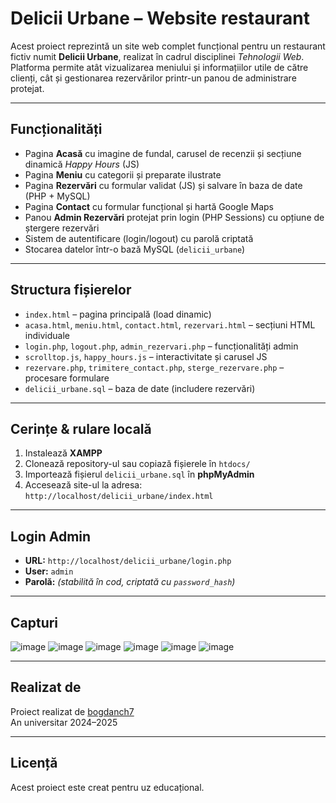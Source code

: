 # Delicii Urbane – Website restaurant

Acest proiect reprezintă un site web complet funcțional pentru un restaurant fictiv numit **Delicii Urbane**, realizat în cadrul disciplinei *Tehnologii Web*. Platforma permite atât vizualizarea meniului și informațiilor utile de către clienți, cât și gestionarea rezervărilor printr-un panou de administrare protejat.

---

## Funcționalități

- Pagina **Acasă** cu imagine de fundal, carusel de recenzii și secțiune dinamică *Happy Hours* (JS)
- Pagina **Meniu** cu categorii și preparate ilustrate
- Pagina **Rezervări** cu formular validat (JS) și salvare în baza de date (PHP + MySQL)
- Pagina **Contact** cu formular funcțional și hartă Google Maps
- Panou **Admin Rezervări** protejat prin login (PHP Sessions) cu opțiune de ștergere rezervări
- Sistem de autentificare (login/logout) cu parolă criptată
- Stocarea datelor într-o bază MySQL (`delicii_urbane`)

---

## Structura fișierelor

- `index.html` – pagina principală (load dinamic)
- `acasa.html`, `meniu.html`, `contact.html`, `rezervari.html` – secțiuni HTML individuale
- `login.php`, `logout.php`, `admin_rezervari.php` – funcționalități admin
- `scrolltop.js`, `happy_hours.js` – interactivitate și carusel JS
- `rezervare.php`, `trimitere_contact.php`, `sterge_rezervare.php` – procesare formulare
- `delicii_urbane.sql` – baza de date (includere rezervări)

---

## Cerințe & rulare locală

1. Instalează **XAMPP**
2. Clonează repository-ul sau copiază fișierele în `htdocs/`
3. Importează fișierul `delicii_urbane.sql` în **phpMyAdmin**
4. Accesează site-ul la adresa: `http://localhost/delicii_urbane/index.html`

---

## Login Admin

- **URL:** `http://localhost/delicii_urbane/login.php`
- **User:** `admin`  
- **Parolă:** *(stabilită în cod, criptată cu `password_hash`)*

---

## Capturi
![image](https://github.com/user-attachments/assets/97d2e5eb-f9d7-4c9e-ad92-572bd1217b94)
![image](https://github.com/user-attachments/assets/d40b35f0-8420-481f-95aa-55fcdb75e55e)
![image](https://github.com/user-attachments/assets/6a81b718-56b1-4fea-a92f-b0b444adad68)
![image](https://github.com/user-attachments/assets/ed72b711-63f0-4af8-ab06-00c9d572512f)
![image](https://github.com/user-attachments/assets/de544e58-8763-4c57-8743-564a7409af53)
![image](https://github.com/user-attachments/assets/9ec39b4a-93fa-4064-bc47-9fb733478da2)

---

## Realizat de

Proiect realizat de [bogdanch7](https://github.com/bogdanch7)  
An universitar 2024–2025

---

## Licență

Acest proiect este creat pentru uz educațional.
